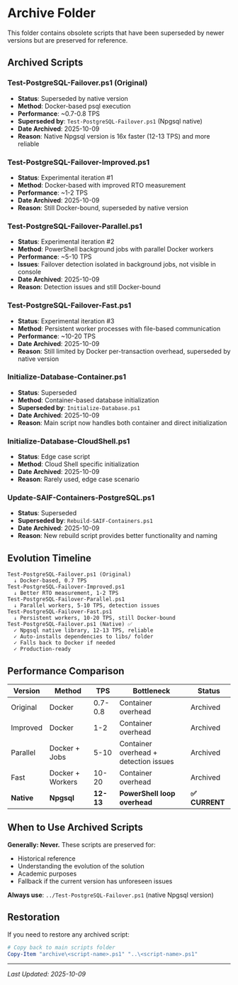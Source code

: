 # Archive Folder

This folder contains obsolete scripts that have been superseded by newer versions but are preserved for reference.

## Archived Scripts

### Test-PostgreSQL-Failover.ps1 (Original)
- **Status**: Superseded by native version
- **Method**: Docker-based psql execution
- **Performance**: ~0.7-0.8 TPS
- **Superseded by**: `Test-PostgreSQL-Failover.ps1` (Npgsql native)
- **Date Archived**: 2025-10-09
- **Reason**: Native Npgsql version is 16x faster (12-13 TPS) and more reliable

### Test-PostgreSQL-Failover-Improved.ps1
- **Status**: Experimental iteration #1
- **Method**: Docker-based with improved RTO measurement
- **Performance**: ~1-2 TPS
- **Date Archived**: 2025-10-09
- **Reason**: Still Docker-bound, superseded by native version

### Test-PostgreSQL-Failover-Parallel.ps1
- **Status**: Experimental iteration #2
- **Method**: PowerShell background jobs with parallel Docker workers
- **Performance**: ~5-10 TPS
- **Issues**: Failover detection isolated in background jobs, not visible in console
- **Date Archived**: 2025-10-09
- **Reason**: Detection issues and still Docker-bound

### Test-PostgreSQL-Failover-Fast.ps1
- **Status**: Experimental iteration #3
- **Method**: Persistent worker processes with file-based communication
- **Performance**: ~10-20 TPS
- **Date Archived**: 2025-10-09
- **Reason**: Still limited by Docker per-transaction overhead, superseded by native version

### Initialize-Database-Container.ps1
- **Status**: Superseded
- **Method**: Container-based database initialization
- **Superseded by**: `Initialize-Database.ps1`
- **Date Archived**: 2025-10-09
- **Reason**: Main script now handles both container and direct initialization

### Initialize-Database-CloudShell.ps1
- **Status**: Edge case script
- **Method**: Cloud Shell specific initialization
- **Date Archived**: 2025-10-09
- **Reason**: Rarely used, edge case scenario

### Update-SAIF-Containers-PostgreSQL.ps1
- **Status**: Superseded
- **Superseded by**: `Rebuild-SAIF-Containers.ps1`
- **Date Archived**: 2025-10-09
- **Reason**: New rebuild script provides better functionality and naming

## Evolution Timeline

```
Test-PostgreSQL-Failover.ps1 (Original)
  ↓ Docker-based, 0.7 TPS
Test-PostgreSQL-Failover-Improved.ps1
  ↓ Better RTO measurement, 1-2 TPS
Test-PostgreSQL-Failover-Parallel.ps1
  ↓ Parallel workers, 5-10 TPS, detection issues
Test-PostgreSQL-Failover-Fast.ps1
  ↓ Persistent workers, 10-20 TPS, still Docker-bound
Test-PostgreSQL-Failover.ps1 (Native) ✅
  ✓ Npgsql native library, 12-13 TPS, reliable
  ✓ Auto-installs dependencies to libs/ folder
  ✓ Falls back to Docker if needed
  ✓ Production-ready
```

## Performance Comparison

| Version | Method | TPS | Bottleneck | Status |
|---------|--------|-----|------------|--------|
| Original | Docker | 0.7-0.8 | Container overhead | Archived |
| Improved | Docker | 1-2 | Container overhead | Archived |
| Parallel | Docker + Jobs | 5-10 | Container overhead + detection issues | Archived |
| Fast | Docker + Workers | 10-20 | Container overhead | Archived |
| **Native** | **Npgsql** | **12-13** | **PowerShell loop overhead** | **✅ CURRENT** |

## When to Use Archived Scripts

**Generally: Never.** These scripts are preserved for:
- Historical reference
- Understanding the evolution of the solution
- Academic purposes
- Fallback if the current version has unforeseen issues

**Always use**: `../Test-PostgreSQL-Failover.ps1` (native Npgsql version)

## Restoration

If you need to restore any archived script:

```powershell
# Copy back to main scripts folder
Copy-Item "archive\<script-name>.ps1" "..\<script-name>.ps1"
```

---

*Last Updated: 2025-10-09*
